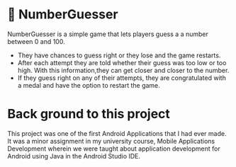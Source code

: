 # 🔢 NumberGuesser

NumberGuesser is a simple game that lets players guess a a number between 0 and 100.

* They have chances to guess right or they lose and the game restarts.
* After each attempt they are told whether their guess was too low or too high. With this
information,they can get closer and closer to the number.
* If they guess right on any of their attempts, they are congratulated with a medal and have the
option to restart the game.

# Back ground to this project
This project was one of the first Android Applications that I had ever made. It was a minor
assignment in my university course, Mobile Applications Development wherein we were taught about
application development for Android using Java in the Android Studio IDE.

